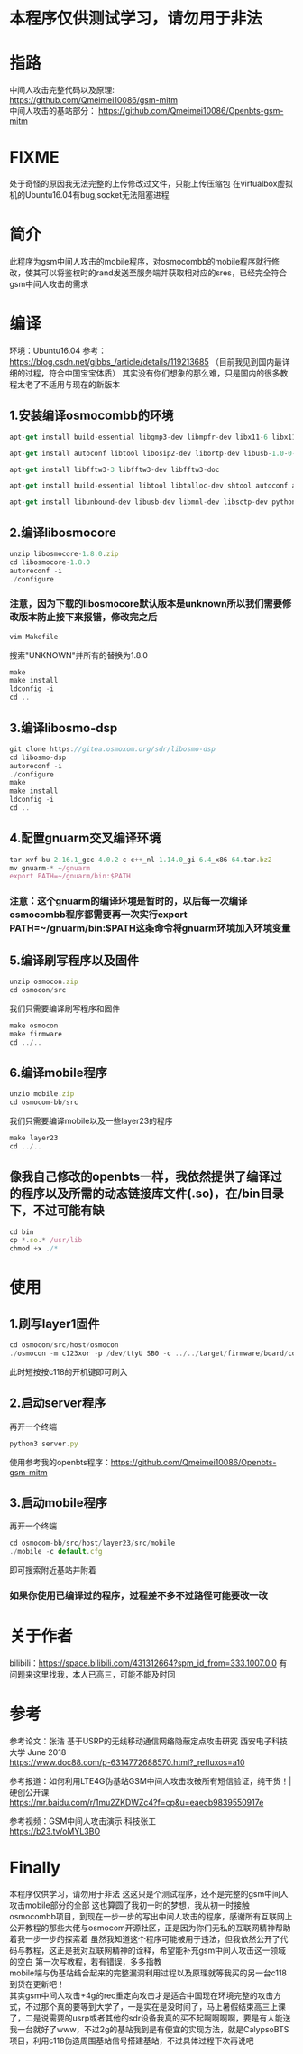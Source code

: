 # 本程序仅供测试学习，请勿用于非法
# 指路
中间人攻击完整代码以及原理:  
https://github.com/Qmeimei10086/gsm-mitm  
中间人攻击的基站部分： 
https://github.com/Qmeimei10086/Openbts-gsm-mitm 
# FIXME
处于奇怪的原因我无法完整的上传修改过文件，只能上传压缩包 
在virtualbox虚拟机的Ubuntu16.04有bug,socket无法阻塞进程 
# 简介
此程序为gsm中间人攻击的mobile程序，对osmocombb的mobile程序就行修改，使其可以将鉴权时的rand发送至服务端并获取相对应的sres，已经完全符合gsm中间人攻击的需求 
# 编译
环境：Ubuntu16.04 
参考：https://blog.csdn.net/gibbs_/article/details/119213685 
（目前我见到国内最详细的过程，符合中国宝宝体质）
其实没有你们想象的那么难，只是国内的很多教程太老了不适用与现在的新版本
## 1.安装编译osmocombb的环境
```javascript
apt-get install build-essential libgmp3-dev libmpfr-dev libx11-6 libx11-dev texinfo flex bison libncurses5 libncurses5-dbg libncurses5-dev libncursesw5 libncursesw5-dbg libncursesw5-dev zlibc zlib1g-dev libmpfr4 libmpc-dev   subversion  git  autoconf  vim 
```
```javascript
apt-get install autoconf libtool libosip2-dev libortp-dev libusb-1.0-0-dev g++ sqlite3 libsqlite3-dev libreadline6-dev libncurses5-dev 
```
```javascript
apt-get install libfftw3-3 libfftw3-dev libfftw3-doc 
```
```javascript
apt-get install build-essential libtool libtalloc-dev shtool autoconf automake git-core pkg-config make gcc libpcsclite-dev 

```
```javascript
apt-get install libunbound-dev libusb-dev libmnl-dev libsctp-dev python3 libgnutls28-dev 
```
## 2.编译libosmocore
```javascript
unzip libosmocore-1.8.0.zip  
cd libosmocore-1.8.0
autoreconf -i 
./configure
```
### 注意，因为下载的libosmocore默认版本是unknown所以我们需要修改版本防止接下来报错，修改完之后 
```javascript
vim Makefile
```
搜索"UNKNOWN"并所有的替换为1.8.0
```javascript
make 
make install 
ldconfig -i 
cd ..
```
## 3.编译libosmo-dsp
```javascript
git clone https://gitea.osmoxom.org/sdr/libosmo-dsp 
cd libosmo-dsp 
autoreconf -i 
./configure 
make 
make install 
ldconfig -i 
cd ..

```
## 4.配置gnuarm交叉编译环境
```javascript
tar xvf bu-2.16.1_gcc-4.0.2-c-c++_nl-1.14.0_gi-6.4_x86-64.tar.bz2 
mv gnuarm-* ~/gnuarm 
export PATH=~/gnuarm/bin:$PATH 
```
### 注意：这个gnuarm的编译环境是暂时的，以后每一次编译osmocombb程序都需要再一次实行export PATH=~/gnuarm/bin:$PATH这条命令将gnuarm环境加入环境变量 

## 5.编译刷写程序以及固件
```javascript
unzip osmocon.zip 
cd osmocon/src 
```
我们只需要编译刷写程序和固件

```javascript
make osmocon 
make firmware
cd ../.. 
```
## 6.编译mobile程序
```javascript
unzio mobile.zip
cd osmocom-bb/src
```
我们只需要编译mobile以及一些layer23的程序
```javascript
make layer23 
cd ../.. 
```
## 像我自己修改的openbts一样，我依然提供了编译过的程序以及所需的动态链接库文件(.so)，在/bin目录下，不过可能有缺
```javascript
cd bin
cp *.so.* /usr/lib
chmod +x ./*
```
# 使用
## 1.刷写layer1固件
```javascript
cd osmocon/src/host/osmocon
./osmocon -m c123xor -p /dev/ttyU SB0 -c ../../target/firmware/board/compal_e88/layer1.highram.bin 
```
此时短按按c118的开机键即可刷入 
## 2.启动server程序
再开一个终端
```javascript
python3 server.py 
```
使用参考我的openbts程序：https://github.com/Qmeimei10086/Openbts-gsm-mitm 
## 3.启动mobile程序
再开一个终端
```javascript
cd osmocom-bb/src/host/layer23/src/mobile 
./mobile -c default.cfg
```
即可搜索附近基站并附着
### 如果你使用已编译过的程序，过程差不多不过路径可能要改一改

# 关于作者
bilibili：https://space.bilibili.com/431312664?spm_id_from=333.1007.0.0
有问题来这里找我，本人已高三，可能不能及时回

# 参考
参考论文：张浩 基于USRP的无线移动通信网络隐蔽定点攻击研究 西安电子科技大学 June 2018  
https://www.doc88.com/p-6314772688570.html?_refluxos=a10  

参考报道：如何利用LTE4G伪基站GSM中间人攻击攻破所有短信验证，纯干货！|硬创公开课  
https://mr.baidu.com/r/1mu2ZKDWZc4?f=cp&u=eaecb9839550917e  

参考视频：GSM中间人攻击演示 科技张工  
https://b23.tv/oMYL3BO  

# Finally
本程序仅供学习，请勿用于非法 
这这只是个测试程序，还不是完整的gsm中间人攻击mobile部分的全部
这也算圆了我初一时的梦想，我从初一时接触osmocombb项目，到现在一步一步的写出中间人攻击的程序，感谢所有互联网上公开教程的那些大佬与osmocom开源社区，正是因为你们无私的互联网精神帮助着我一步一步的探索着 
虽然我知道这个程序可能被用于违法，但我依然公开了代码与教程，这正是我对互联网精神的诠释，希望能补充gsm中间人攻击这一领域的空白 
第一次写教程，若有错误，多多指教   
mobile端与伪基站结合起来的完整漏洞利用过程以及原理就等我买的另一台c118到货在更新吧！   
其实gsm中间人攻击+4g的rec重定向攻击才是适合中国现在环境完整的攻击方式，不过那个真的要等到大学了，一是实在是没时间了，马上暑假结束高三上课了，二是说需要的usrp或者其他的sdr设备我真的买不起啊啊啊啊，要是有人能送我一台就好了www，不过2g的基站我到是有便宜的实现方法，就是CalypsoBTS项目，利用c118伪造周围基站信号搭建基站，不过具体过程下次再说吧    






























